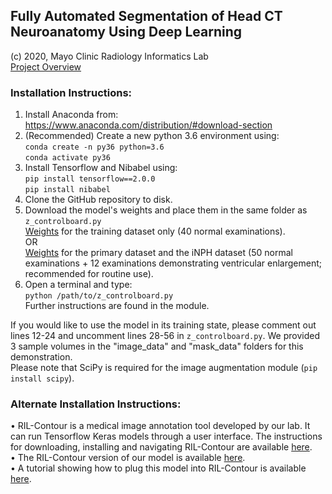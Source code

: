 ## Fully Automated Segmentation of Head CT Neuroanatomy Using Deep Learning

(c) 2020, Mayo Clinic Radiology Informatics Lab\
[Project Overview](https://jasonccai.github.io/CTBrainSegmentation)

### Installation Instructions:
1. Install Anaconda from:
https://www.anaconda.com/distribution/#download-section
2. (Recommended) Create a new python 3.6 environment using:\
`conda create -n py36 python=3.6`\
`conda activate py36`
3. Install Tensorflow and Nibabel using:\
`pip install tensorflow==2.0.0`\
`pip install nibabel`
4. Clone the GitHub repository to disk.
5. Download the model's weights and place them in the same folder as `z_controlboard.py`\
[Weights](http://placeholder.link/weights.will.be.available.after.work.is.published) for the training dataset only (40 normal examinations).\
OR\
[Weights](http://placeholder.link/weights.will.be.available.after.work.is.published) for the primary dataset and the iNPH dataset (50 normal examinations + 12 examinations demonstrating ventricular enlargement; recommended for routine use).
5. Open a terminal and type:\
`python /path/to/z_controlboard.py`\
Further instructions are found in the module.

If you would like to use the model in its training state, please comment out lines 12-24 and uncomment lines 28-56 in `z_controlboard.py`. We provided 3 sample volumes in the "image_data" and "mask_data" folders for this demonstration.\
Please note that SciPy is required for the image augmentation module (`pip install scipy`).

### Alternate Installation Instructions:
• RIL-Contour is a medical image annotation tool developed by our lab. It can run Tensorflow Keras models through a user interface. The instructions for downloading, installing and navigating RIL-Contour are available [here](https://www.youtube.com/playlist?list=PLDlybKi3CLGibnrPIlzWInqBEgtPw1ie9). \
• The RIL-Contour version of our model is available [here](http://placeholder.link/weights.will.be.available.after.work.is.published). \
• A tutorial showing how to plug this model into RIL-Contour is available [here](https://github.com/jasonccai/CTBrainSegmentation/blob/master/webimages/RCDemoImages/RCDemo.md).
